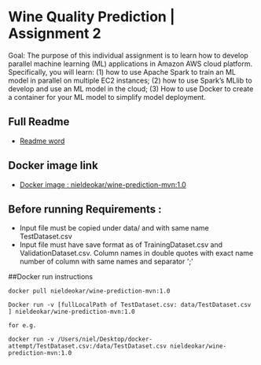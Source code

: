 # Wine Quality Prediction | Assignment 2

Goal: The purpose of this individual assignment is to learn how to develop parallel machine learning (ML) applications in Amazon AWS cloud platform. Specifically, you will learn: (1) how to use Apache Spark to train an ML model in parallel on multiple EC2 instances; (2) how to use Spark’s MLlib to develop and use an ML model in the cloud; (3) How to use Docker to create a container for your ML model to simplify model deployment.

## Full Readme 
* [Readme word](https://github.com/nieldeokar/Wine-quality-prediction/blob/master/ReadMe_doc.docx)

## Docker image link
* [Docker image : nieldeokar/wine-prediction-mvn:1.0](https://hub.docker.com/layers/nieldeokar/wine-prediction-mvn/1.0/images/sha256:8f426593aa0cbd302b5705561091f5f3e67f564b60d07955508686a9d24fcb51)


## Before running Requirements :
* Input file must be copied under data/ and with same name TestDataset.csv
* Input file must have save format as of TrainingDataset.csv and ValidationDataset.csv. Column names in double quotes with exact name number of column with same names and separator ';'




##Docker run instructions
````
docker pull nieldeokar/wine-prediction-mvn:1.0

Docker run -v [fullLocalPath of TestDataset.csv: data/TestDataset.csv ] nieldeokar/wine-prediction-mvn:1.0

for e.g.

docker run -v /Users/niel/Desktop/docker-attempt/TestDataset.csv:/data/TestDataset.csv nieldeokar/wine-prediction-mvn:1.0
```` 


